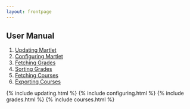 ```yaml
---
layout: frontpage
---
```


## User Manual

1. [Updating Martlet](#updating-martlet)
1. [Configuring Martlet](#configuring-martlet)
1. [Fetching Grades](#fetching-grades)
1. [Sorting Grades](#sorting-grades)
1. [Fetching Courses](#fetching-courses)
1. [Exporting Courses](#exporting-courses)

{% include updating.html %}
{% include configuring.html %}
{% include grades.html %}
{% include courses.html %}
